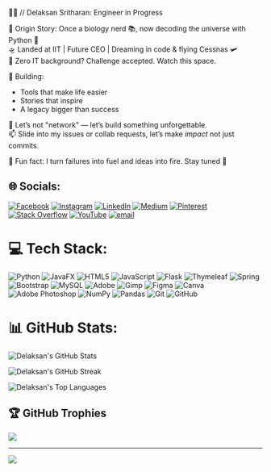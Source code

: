 👨‍🚀 // Delaksan Sritharan: Engineer in Progress

📍 Origin Story: Once a biology nerd 📚, now decoding the universe with Python 🐍  
🛸 Landed at IIT | Future CEO | Dreaming in code & flying Cessnas 🛩️  
🧠 Zero IT background? Challenge accepted. Watch this space.

🧩 Building:
- Tools that make life easier
- Stories that inspire
- A legacy bigger than success

🤝 Let’s not "network" — let’s build something unforgettable.  
📫 Slide into my issues or collab requests, let’s make *impact* not just commits.

🧨 Fun fact: I turn failures into fuel and ideas into fire. Stay tuned 🚀

## 🌐 Socials:
[![Facebook](https://img.shields.io/badge/Facebook-%231877F2.svg?logo=Facebook&logoColor=white)](https://facebook.com/https://www.facebook.com/delaksan) [![Instagram](https://img.shields.io/badge/Instagram-%23E4405F.svg?logo=Instagram&logoColor=white)](https://instagram.com/https://www.instagram.com/delaksan_sritharan/) [![LinkedIn](https://img.shields.io/badge/LinkedIn-%230077B5.svg?logo=linkedin&logoColor=white)](https://linkedin.com/in/https://www.linkedin.com/in/delaksan-sritharan/) [![Medium](https://img.shields.io/badge/Medium-12100E?logo=medium&logoColor=white)](https://medium.com/@https://medium.com/@delaksan) [![Pinterest](https://img.shields.io/badge/Pinterest-%23E60023.svg?logo=Pinterest&logoColor=white)](https://pinterest.com/https://www.pinterest.com/delaksans/) [![Stack Overflow](https://img.shields.io/badge/-Stackoverflow-FE7A16?logo=stack-overflow&logoColor=white)](https://stackoverflow.com/users/https://stackoverflow.com/users/29412019/delaksan-sritharan) [![YouTube](https://img.shields.io/badge/YouTube-%23FF0000.svg?logo=YouTube&logoColor=white)](https://youtube.com/@https://www.youtube.com/user/delaksan) [![email](https://img.shields.io/badge/Email-D14836?logo=gmail&logoColor=white)](mailto:delaksan@gmail.com) 

# 💻 Tech Stack:
![Python](https://img.shields.io/badge/python-3670A0?style=for-the-badge&logo=python&logoColor=ffdd54) ![JavaFX](https://img.shields.io/badge/javafx-%23FF0000.svg?style=for-the-badge&logo=javafx&logoColor=white) ![HTML5](https://img.shields.io/badge/html5-%23E34F26.svg?style=for-the-badge&logo=html5&logoColor=white) ![JavaScript](https://img.shields.io/badge/javascript-%23323330.svg?style=for-the-badge&logo=javascript&logoColor=%23F7DF1E) ![Flask](https://img.shields.io/badge/flask-%23000.svg?style=for-the-badge&logo=flask&logoColor=white) ![Thymeleaf](https://img.shields.io/badge/Thymeleaf-%23005C0F.svg?style=for-the-badge&logo=Thymeleaf&logoColor=white) ![Spring](https://img.shields.io/badge/spring-%236DB33F.svg?style=for-the-badge&logo=spring&logoColor=white) ![Bootstrap](https://img.shields.io/badge/bootstrap-%238511FA.svg?style=for-the-badge&logo=bootstrap&logoColor=white) ![MySQL](https://img.shields.io/badge/mysql-4479A1.svg?style=for-the-badge&logo=mysql&logoColor=white) ![Adobe](https://img.shields.io/badge/adobe-%23FF0000.svg?style=for-the-badge&logo=adobe&logoColor=white) ![Gimp](https://img.shields.io/badge/Gimp-657D8B?style=for-the-badge&logo=gimp&logoColor=FFFFFF) ![Figma](https://img.shields.io/badge/figma-%23F24E1E.svg?style=for-the-badge&logo=figma&logoColor=white) ![Canva](https://img.shields.io/badge/Canva-%2300C4CC.svg?style=for-the-badge&logo=Canva&logoColor=white) ![Adobe Photoshop](https://img.shields.io/badge/adobe%20photoshop-%2331A8FF.svg?style=for-the-badge&logo=adobe%20photoshop&logoColor=white) ![NumPy](https://img.shields.io/badge/numpy-%23013243.svg?style=for-the-badge&logo=numpy&logoColor=white) ![Pandas](https://img.shields.io/badge/pandas-%23150458.svg?style=for-the-badge&logo=pandas&logoColor=white) ![Git](https://img.shields.io/badge/git-%23F05033.svg?style=for-the-badge&logo=git&logoColor=white) ![GitHub](https://img.shields.io/badge/github-%23121011.svg?style=for-the-badge&logo=github&logoColor=white)
# 📊 GitHub Stats:
![Delaksan's GitHub Stats](https://github-readme-stats.vercel.app/api?username=Delaksan-Sritharan&show_icons=true&theme=tokyonight&hide_border=false&include_all_commits=true&count_private=true)

![Delaksan's GitHub Streak](https://streak-stats.demolab.com?user=Delaksan-Sritharan&theme=tokyonight&hide_border=false)

![Delaksan's Top Languages](https://github-readme-stats.vercel.app/api/top-langs/?username=Delaksan-Sritharan&layout=compact&theme=tokyonight&hide_border=false&langs_count=8)

## 🏆 GitHub Trophies
![](https://github-profile-trophy.vercel.app/?username=Delaksan-Sritharan&theme=radical&no-frame=false&no-bg=false&margin-w=4)

---
[![](https://visitcount.itsvg.in/api?id=Delaksan-Sritharan&icon=0&color=0)](https://visitcount.itsvg.in)

<!-- Proudly created with GPRM ( https://gprm.itsvg.in ) -->
